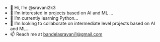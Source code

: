 - 👋 Hi, I’m @sravani2k3
- 👀 I’m interested in projects based on AI and ML ...
- 🌱 I’m currently learning Python...
- 💞️ I’m looking to collaborate on intermediate level projects based on AI and ML...
- 📫 Reach me at bandelasravani1@gmail.com

<!---
sravani2k3/sravani2k3 is a ✨ special ✨ repository because its `README.md` (this file) appears on your GitHub profile.
You can click the Preview link to take a look at your changes.
--->
